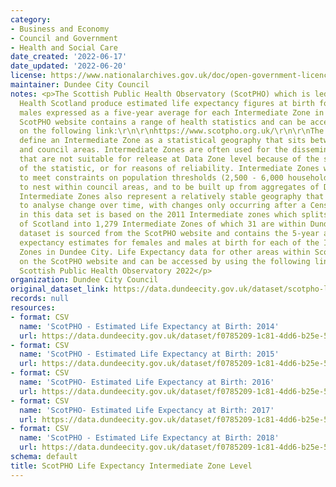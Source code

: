 ```yaml
---
category:
- Business and Economy
- Council and Government
- Health and Social Care
date_created: '2022-06-17'
date_updated: '2022-06-20'
license: https://www.nationalarchives.gov.uk/doc/open-government-licence/version/3/
maintainer: Dundee City Council
notes: <p>The Scottish Public Health Observatory (ScotPHO) which is led by Public
  Health Scotland produce estimated life expectancy figures at birth for females and
  males expressed as a five-year average for each Intermediate Zone in Scotland. The
  ScotPHO website contains a range of health statistics and can be accessed by clicking
  on the following link:\r\n\r\nhttps://www.scotpho.org.uk/\r\n\r\nThe Scottish Government
  define an Intermediate Zone as a statistical geography that sits between Data Zones
  and council areas. Intermediate Zones are often used for the dissemination of statistics
  that are not suitable for release at Data Zone level because of the sensitive nature
  of the statistic, or for reasons of reliability. Intermediate Zones were designed
  to meet constraints on population thresholds (2,500 - 6,000 household residents),
  to nest within council areas, and to be built up from aggregates of Data Zones.
  Intermediate Zones also represent a relatively stable geography that can be used
  to analyse change over time, with changes only occurring after a Census. The data
  in this data set is based on the 2011 Intermediate zones which splits the whole
  of Scotland into 1,279 Intermediate Zones of which 31 are within Dundee City.\r\n\r\nThis
  dataset is sourced from the ScotPHO website and contains the 5-year average life
  expectancy estimates for females and males at birth for each of the Intermediate
  Zones in Dundee City. Life Expectancy data for other areas within Scotland are available
  on the ScotPHO website and can be accessed by using the following link:\r\nhttps://scotland.shinyapps.io/ScotPHO_profiles_tool/\r\n\xa9
  Scottish Public Health Observatory 2022</p>
organization: Dundee City Council
original_dataset_link: https://data.dundeecity.gov.uk/dataset/scotpho-life-expectancy-intermediate-zone-level
records: null
resources:
- format: CSV
  name: 'ScotPHO - Estimated Life Expectancy at Birth: 2014'
  url: https://data.dundeecity.gov.uk/dataset/f0785209-1c81-4dd6-b25e-564340e88b65/resource/a1f3541c-6a90-4b6a-aa04-4dc2de23799e/download/scotpho_life_expectancy_2014.csv
- format: CSV
  name: 'ScotPHO - Estimated Life Expectancy at Birth: 2015'
  url: https://data.dundeecity.gov.uk/dataset/f0785209-1c81-4dd6-b25e-564340e88b65/resource/81b61a2c-b60f-45ff-9ee9-0056975e5bfa/download/scotpho_life_expectancy_2015.csv
- format: CSV
  name: 'ScotPHO- Estimated Life Expectancy at Birth: 2016'
  url: https://data.dundeecity.gov.uk/dataset/f0785209-1c81-4dd6-b25e-564340e88b65/resource/282f7f73-c4e1-46ba-b132-f46c55e67e40/download/scotpho_life_expectancy_2016.csv
- format: CSV
  name: 'ScotPHO- Estimated Life Expectancy at Birth: 2017'
  url: https://data.dundeecity.gov.uk/dataset/f0785209-1c81-4dd6-b25e-564340e88b65/resource/cda7ea79-9ee5-45ba-9e1e-11059f9cbc5a/download/scotpho_life_expectancy_2017.csv
- format: CSV
  name: 'ScotPHO - Estimated Life Expectancy at Birth: 2018'
  url: https://data.dundeecity.gov.uk/dataset/f0785209-1c81-4dd6-b25e-564340e88b65/resource/658c6801-f72c-4e56-b07e-80c90dbaadaa/download/scotpho_life_expectancy_2018.csv
schema: default
title: ScotPHO Life Expectancy Intermediate Zone Level
---
```


